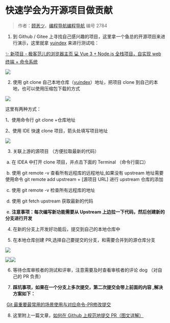 # 快速学会为开源项目做贡献

> 作者：[顾恙ツ](https://juejin.cn/user/128017175944557)，[编程导航编程导航](https://wx.zsxq.com/dweb2/index/group/51122858222824) 编号 2784

1. 到 Github / Gitee 上寻找自己感兴趣的项目，这里拿一个鱼总的开源项目来进行演示，这里就拿 [yuindex](https://github.com/liyupi/yuindex) 来进行测试哈：



[✨ 新项目 - 极客范儿的浏览器主页 💻 Vue 3 + Node.js 全栈项目，自实现 web 终端 + 命令系统](https://github.com/liyupi/yuindex)



![](https://pic.yupi.icu/5563/clip_image002.gif)



2. 使用 git clone 自己本地仓库（[yuindex](https://github.com/liyupi/yuindex)）地址，把项目 clone 到自己的本地，也可以使用压缩包下载的方式



![](https://pic.yupi.icu/5563/clip_image004.gif)



这里有两种方式：



1、使用命令行 git clone +仓库地址



2、使用 IDE 快速 clone 项目，箭头处填写项目地址



![](https://pic.yupi.icu/5563/clip_image006.gif)



3. 关联上游的源项目 （方便拉取最新的代码）



​		a.   在 IDEA 中打开 clone 项目，并点击下面的 Terminal （命令行窗口）



​		b.   使用 git remote -v 查看所有远程库的远程地址,如果没有 upstream 地址需要使用命令 git remote add upstream + [源项目 URL] 进行 upstream 仓库的添加



​		c.   使用 git remote -v 检查所有远程库的地址



​		d.   使用 git fetch upstream 获取最新的代码



​		e.   **注意事项：每次编写新功能需要从 Upstream 上边拉一下代码，然后创建新的分支进行开发**

4. 在新的分支上开发好功能后，提交到自己的本地仓库中



5. 在本地仓库创建 PR,选择自己要提交的分支，和需要合并到的源仓库分支



![](https://pic.yupi.icu/5563/clip_image008.gif)



![](https://pic.yupi.icu/5563/clip_image010.gif)![](https://pic.yupi.icu/5563/clip_image012.gif)



6. 等待仓库审核者的测试和评审，注意需要及时查看审核者的评论 dog （对自己的 PR 负责）

7. **踩坑事项，如果在一个分支上多次提交，第二次提交会带上前面的内容 ,解决方案如下：**

​	[Git 最重要最常用的场景使用与对应命令-PR修改提交](http://invalid.uri)

8. 这里附上一篇文章，[如何在 Github 上规范地提交 PR（图文详解）](https://zhuanlan.zhihu.com/p/584834288)
